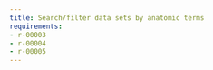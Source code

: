 ```yaml
---
title: Search/filter data sets by anatomic terms
requirements:
- r-00003
- r-00004
- r-00005
---
```


